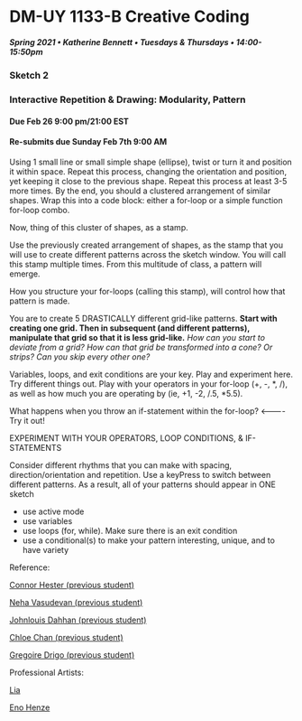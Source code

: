 # DM-UY 1133-B Creative Coding
##### Spring 2021 • Katherine Bennett • Tuesdays & Thursdays • 14:00-15:50pm 

### Sketch 2

### Interactive Repetition & Drawing: Modularity, Pattern

#### Due Feb 26 9:00 pm/21:00 EST
#### Re-submits due Sunday Feb 7th 9:00 AM
        

 Using 1 small line or small simple shape (ellipse), twist or turn it and position it within space. Repeat this process, changing the orientation and position, yet keeping it close to the previous shape. Repeat this process at least 3-5 more times. By the end, you should a clustered arrangement of similar shapes. Wrap this into a code block: either a for-loop or a simple function for-loop combo.

 Now, thing of this cluster of shapes, as a stamp.

 Use the previously created arrangement of shapes, as the stamp that you will use to create different patterns across the sketch window. You will call this stamp multiple times. From this multitude of class, a pattern will emerge.

 How you structure your for-loops (calling this stamp), will control how that pattern is made.

 You are to create 5 DRASTICALLY different grid-like patterns. <strong>Start with creating one grid. Then in subsequent (and different patterns), manipulate that grid so that it is less grid-like.</strong> _How can you start to deviate from a grid? How can that grid be transformed into a cone? Or strips? Can you skip every other one?_

 Variables, loops, and exit conditions are your key. Play and experiment here. Try different things out. Play with your operators in your for-loop (+, -, *, /), as well as how much you are operating by (ie, +1, -2, /.5, *5.5). 

 What happens when you throw an if-statement within the for-loop? <---- Try it out!

 EXPERIMENT WITH YOUR OPERATORS, LOOP CONDITIONS, & IF-STATEMENTS

 Consider different rhythms that you can make with spacing, direction/orientation and repetition. Use a keyPress to switch between different patterns. As a result, all of your patterns should appear in ONE sketch

 - use active mode
 - use variables
 - use loops (for, while). Make sure there is an exit condition
 - use a conditional(s) to make your pattern interesting, unique, and to have variety


 Reference: 

 [Connor Hester (previous student)](https://openprocessing.org/sketch/971975)

 [Neha Vasudevan (previous student)](https://openprocessing.org/sketch/971738)

 [Johnlouis Dahhan (previous student)](https://openprocessing.org/sketch/971999)

 [Chloe Chan (previous student)](https://openprocessing.org/sketch/971981)

 [Gregoire Drigo (previous student)](https://openprocessing.org/sketch/971994)

 Professional Artists:

 [Lia](http://www.liaworks.com/category/theprojects/)

 [Eno Henze](http://enohenze.de/)